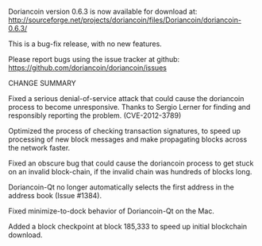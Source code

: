 Doriancoin version 0.6.3 is now available for download at:
  http://sourceforge.net/projects/doriancoin/files/Doriancoin/doriancoin-0.6.3/

This is a bug-fix release, with no new features.

Please report bugs using the issue tracker at github:
  https://github.com/doriancoin/doriancoin/issues

CHANGE SUMMARY

Fixed a serious denial-of-service attack that could cause the
doriancoin process to become unresponsive. Thanks to Sergio Lerner
for finding and responsibly reporting the problem. (CVE-2012-3789)

Optimized the process of checking transaction signatures, to
speed up processing of new block messages and make propagating
blocks across the network faster.

Fixed an obscure bug that could cause the doriancoin process to get
stuck on an invalid block-chain, if the invalid chain was
hundreds of blocks long.

Doriancoin-Qt no longer automatically selects the first address
in the address book (Issue #1384).

Fixed minimize-to-dock behavior of Doriancoin-Qt on the Mac.

Added a block checkpoint at block 185,333 to speed up initial
blockchain download.
